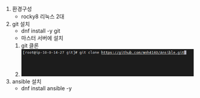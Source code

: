 1. 환경구성
   - rocky8 리눅스 2대
2. git 설치
   - dnf install -y git
   - 마스터 서버에 설치
   1. git 클론
   2. ![Alt text](image.png)
3. ansible 설치
   - dnf install ansible -y 
